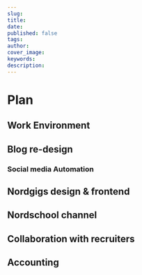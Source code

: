 ```yaml
---
slug: 
title: 
date: 
published: false
tags: 
author: 
cover_image: 
keywords: 
description: 
---
```


# Plan



## Work Environment

## Blog re-design

### Social media Automation 

## Nordgigs design & frontend

## Nordschool channel

## Collaboration with recruiters 

## Accounting

